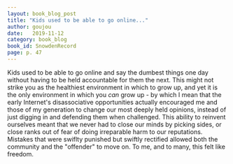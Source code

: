 ```yaml
---
layout: book_blog_post
title: "Kids used to be able to go online..."
author: goujou
date:   2019-11-12
category: book_blog
book_id: SnowdenRecord
page: p. 47
---
```

Kids used to be able to go online and say the dumbest things one day without having to be held accountable for them the next.
This might not strike you as the healthiest environment in which to grow up, and yet it is the only environment in which you *can* grow up - by which I mean that the early Internet's disassociative opportunities actually encouraged me and those of my generation to change our most deeply held opinions, instead of just digging in and defending them when challenged.
This ability to reinvent ourselves meant that we never had to close our minds by picking sides, or close ranks out of fear of doing irreparable harm to our reputations.
Mistakes that were swiflty punished but swiftly rectified allowed both the community and the "offender" to move on.
To me, and to many, this felt like freedom.
